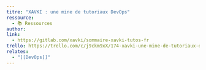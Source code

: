 ```yaml
---
titre: "XAVKI : une mine de tutoriaux DevOps"
ressource:
  - 📚 Ressources
author: 
link:
  - https://gitlab.com/xavki/sommaire-xavki-tutos-fr
trello: https://trello.com/c/j9ckm9xX/174-xavki-une-mine-de-tutoriaux-devops
relates:
  - "[[DevOps]]"
---
```

